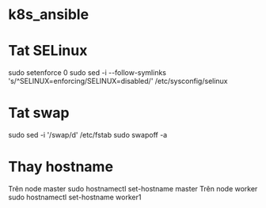 # k8s_ansible
# Tat SELinux
sudo setenforce 0
sudo sed -i --follow-symlinks 's/^SELINUX=enforcing/SELINUX=disabled/' /etc/sysconfig/selinux

# Tat swap
sudo sed -i '/swap/d' /etc/fstab
sudo swapoff -a

# Thay hostname
Trên node master
sudo hostnamectl set-hostname master
Trên node worker
sudo hostnamectl set-hostname worker1
